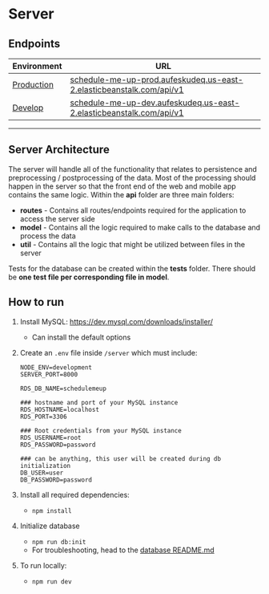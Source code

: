 # Server

## Endpoints

| Environment | URL                                                          |
| ----------- | ------------------------------------------------------------ |
| [Production](http://schedule-me-up-prod.aufeskudeq.us-east-2.elasticbeanstalk.com/api/)  | [schedule-me-up-prod.aufeskudeq.us-east-2.elasticbeanstalk.com/api/v1](http://schedule-me-up-prod.aufeskudeq.us-east-2.elasticbeanstalk.com/api/v1) |
| [Develop](http://schedule-me-up-dev.aufeskudeq.us-east-2.elasticbeanstalk.com/api/)     | [schedule-me-up-dev.aufeskudeq.us-east-2.elasticbeanstalk.com/api/v1](http://schedule-me-up-dev.aufeskudeq.us-east-2.elasticbeanstalk.com/api/v1) |

---
## Server Architecture
The server will handle all of the functionality that relates to persistence and preprocessing / postprocessing of the data. Most of the processing should happen in the server so that the front end of the web and mobile app contains the same logic. Within the **api** folder are three main folders:
* **routes** - Contains all routes/endpoints required for the application to access the server side
* **model** - Contains all the logic required to make calls to the database and process the data
* **util** - Contains all the logic that might be utilized between files in the server

Tests for the database can be created within the **tests** folder. There should be **one test file per corresponding file in model**. 

## How to run
1. Install MySQL: https://dev.mysql.com/downloads/installer/

   - Can install the default options


2. Create an `.env` file inside `/server` which must include:
      ```
      NODE_ENV=development
      SERVER_PORT=8000
      
      RDS_DB_NAME=schedulemeup
      
      ### hostname and port of your MySQL instance
      RDS_HOSTNAME=localhost
      RDS_PORT=3306
      
      ### Root credentials from your MySQL instance
      RDS_USERNAME=root
      RDS_PASSWORD=password
      
      ### can be anything, this user will be created during db initialization
      DB_USER=user
      DB_PASSWORD=password
      ```

2. Install all required dependencies:
   -  `npm install`

3. Initialize database
   - `npm run db:init`
   - For troubleshooting, head to the [database README.md](./db/README.md)

4. To run locally:
   - `npm run dev`
